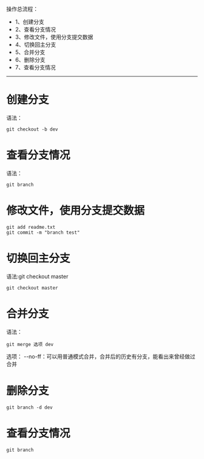 操作总流程：
- 1、创建分支
- 2、查看分支情况
- 3、修改文件，使用分支提交数据
- 4、切换回主分支
- 5、合并分支
- 6、删除分支
- 7、查看分支情况

----------

# 创建分支
语法：
```
git checkout -b dev
```
# 查看分支情况
语法：
```
git branch
```
# 修改文件，使用分支提交数据
```
git add readme.txt
git commit -m "branch test"
```
# 切换回主分支
语法:git checkout master
```
git checkout master
```
# 合并分支
语法：
```
git merge 选项 dev
```
选项：
--no-ff：可以用普通模式合并，合并后的历史有分支，能看出来曾经做过合并

# 删除分支
```
git branch -d dev
```
# 查看分支情况
```
git branch
```